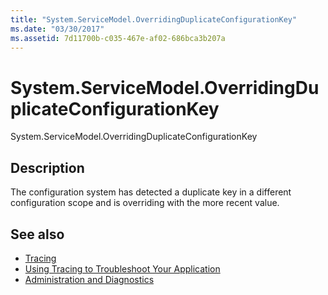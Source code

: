 ```yaml
---
title: "System.ServiceModel.OverridingDuplicateConfigurationKey"
ms.date: "03/30/2017"
ms.assetid: 7d11700b-c035-467e-af02-686bca3b207a
---
```

# System.ServiceModel.OverridingDuplicateConfigurationKey
System.ServiceModel.OverridingDuplicateConfigurationKey  
  
## Description  
 The configuration system has detected a duplicate key in a different configuration scope and is overriding with the more recent value.  
  
## See also

- [Tracing](index.md)
- [Using Tracing to Troubleshoot Your Application](using-tracing-to-troubleshoot-your-application.md)
- [Administration and Diagnostics](../index.md)
